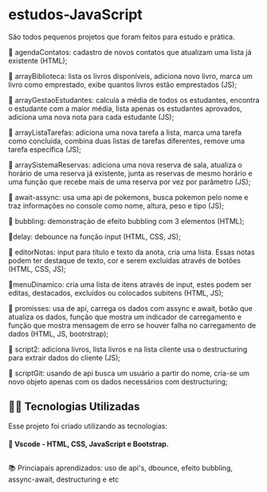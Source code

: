 # estudos-JavaScript

São todos pequenos projetos que foram feitos para estudo e prática. 

:small_blue_diamond: agendaContatos: cadastro de novos contatos que atualizam uma lista já existente (HTML);

:small_blue_diamond: arrayBiblioteca: lista os livros disponíveis, adiciona novo livro, marca um livro como emprestado, exibe quantos livros estão emprestados (JS);

:small_blue_diamond: arrayGestaoEstudantes: calcula a média de todos os estudantes, encontra o estudante com a maior média, lista apenas os estudantes aprovados, adiciona uma nova nota para cada estudante (JS);

:small_blue_diamond: arrayListaTarefas: adiciona uma nova tarefa a lista, marca uma tarefa como concluída, combina duas listas de tarefas diferentes, remove uma tarefa específica (JS);

:small_blue_diamond: arraySistemaReservas: adiciona uma nova reserva de sala, atualiza o horário de uma reserva já existente, junta as reservas de mesmo horário e uma função que recebe mais de uma reserva por vez por parâmetro (JS);

:small_blue_diamond: await-assync: usa uma api de pokemons, busca pokemon pelo nome e traz informações no console como nome, altura, peso e tipo (JS);

:small_blue_diamond: bubbling: demonstração de efeito bubbling com 3 elementos (HTML);

:small_blue_diamond:delay: debounce na função input (HTML, CSS, JS);

:small_blue_diamond: editorNotas: input para título e texto da anota, cria uma lista. Essas notas podem ter destaque de texto, cor e serem excluídas através de botões (HTML, CSS, JS);

:small_blue_diamond:menuDinamico: cria uma lista de itens através de input, estes podem ser editas, destacados, excluídos ou colocados subitens (HTML, JS);

:small_blue_diamond: promisses: usa de api, carrega os dados com assync e await, botão que atualiza os dados, função que mostra um indicador de carregamento e função que mostra mensagem de erro se houver falha no carregamento de dados (HTML, JS, bootrstrap);

:small_blue_diamond: script2: adiciona livros, lista livros e na lista cliente usa o destructuring para extrair dados do cliente (JS);

:small_blue_diamond: scriptGit: usando de api busca um usuário a partir do nome, cria-se um novo objeto apenas com os dados necessários com destructuring; 

## 👨‍💻️ Tecnologias Utilizadas
Esse projeto foi criado utilizando as tecnologias:
#### :small_blue_diamond: Vscode - HTML, CSS, JavaScript e Bootstrap. 

##
:books: Princiapais aprendizados: uso de api's, dbounce, efeito bubbling, assync-await, destructuring e etc
